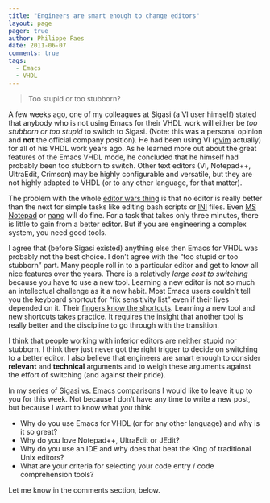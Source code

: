 ```yaml
---
title: "Engineers are smart enough to change editors"
layout: page 
pager: true
author: Philippe Faes
date: 2011-06-07
comments: true
tags: 
  - Emacs
  - VHDL
---
```

> Too stupid or too stubborn?

A few weeks ago, one of my colleagues at Sigasi (a VI user himself)
stated that anybody who is not using Emacs for their VHDL work will
either be *too stubborn or too stupid* to switch to Sigasi. (Note: this
was a personal opinion and **not** the official company position). He
had been using VI ([gvim](http://www.vim.org) actually) for all of his
VHDL work years ago. As he learned more out about the great features of
the Emacs VHDL mode, he concluded that he himself had probably been too
stubborn to switch. Other text editors (VI, Notepad++, UltraEdit,
Crimson) may be highly configurable and versatile, but they are not
highly adapted to VHDL (or to any other language, for that matter).

The problem with the whole [editor wars thing](http://xkcd.com/378/) is
that no editor is really better than the next for simple tasks like
editing bash scripts or [INI](http://en.wikipedia.org/wiki/INI_file)
files. Even <a href="http://en.wikipedia.org/wiki/Notepad_(software)">MS
Notepad</a> or [nano](http://www.nano-editor.org/) will do fine. For a
task that takes only three minutes, there is little to gain from a
better editor. But if you are engineering a complex system, you need
good tools.

I agree that (before Sigasi existed) anything else then Emacs for VHDL
was probably not the best choice. I don’t agree with the “too stupid or
too stubborn” part. Many people roll in to a particular editor and get
to know all nice features over the years. There is a relatively *large
cost to switching* because you have to use a new tool. Learning a new
editor is not so much an intellectual challenge as it a new habit. Most
Emacs users couldn’t tell you the keyboard shortcut for “fix sensitivity
list” even if their lives depended on it. Their [fingers know the
shortcuts](http://en.wikipedia.org/wiki/Muscle_memory). Learning a new
tool and new shortcuts takes practice. It requires the insight that
another tool is really better and the discipline to go through with the
transition.

I think that people working with inferior editors are neither stupid nor
stubborn. I think they just never got the right trigger to decide on
switching to a better editor. I also believe that engineers are smart
enough to consider **relevant** and **technical** arguments and to weigh
these arguments against the effort of switching (and against their
pride).

In my series of [Sigasi vs. Emacs comparisons](.) I
would like to leave it up to you for this week. Not because I don’t have
any time to write a new post, but because I want to know what *you*
think.

-   Why do you use Emacs for VHDL (or for any other language) and why is
    it so great?
-   Why do you love Notepad++, UltraEdit or JEdit?
-   Why do you use an IDE and why does that beat the King of traditional
    Unix editors?
-   What are your criteria for selecting your code entry / code
    comprehension tools?

Let me know in the comments section, below.